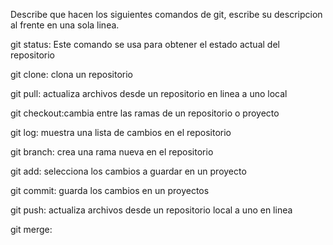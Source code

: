 Describe que hacen los siguientes comandos de git, escribe su descripcion al frente en una sola linea.

git status: Este comando se usa para obtener el estado actual del repositorio

git clone: clona un repositorio

git pull: actualiza archivos desde un repositorio en linea a uno local

git checkout:cambia entre las ramas de un repositorio o proyecto

git log: muestra una lista de cambios en el repositorio

git branch: crea una rama nueva en el repositorio

git add: selecciona los cambios a guardar en un proyecto
 
git commit: guarda los cambios en un proyectos

git push: actualiza archivos desde un repositorio local a uno en linea

git merge: 
